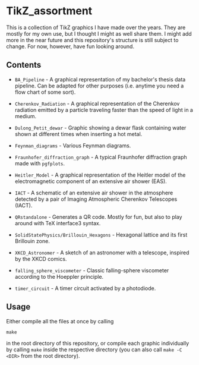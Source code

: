 # TikZ_assortment

This is a collection of TikZ graphics I have made over the years. They are mostly for my own use,
but I thought I might as well share them. I might add more in the near future and this repository's 
structure is still subject to change. For now, however, have fun looking around.

## Contents

* `BA_Pipeline` - A graphical representation of my bachelor's thesis data pipeline. Can be adapted for other purposes (i.e. anytime you need a flow chart of some sort).

* `Cherenkov_Radiation` - A graphical representation of the Cherenkov radiation emitted by a particle traveling faster than the speed of light in a medium.

* `Dulong_Petit_dewar` - Graphic showing a dewar flask containing water shown at different times when inserting a hot metal.

* `Feynman_diagrams` - Various Feynman diagrams.

* `Fraunhofer_diffraction_graph` - A typical Fraunhofer diffraction graph made with `pgfplots`.

* `Heitler_Model` - A graphical representation of the Heitler model of the electromagnetic component of an extensive air shower (EAS).

* `IACT` - A schematic of an extensive air shower in the atmosphere detected by a pair of Imaging Atmospheric Cherenkov Telescopes (IACT).

* `QRstandalone` - Generates a QR code. Mostly for fun, but also to play around with TeX interface3 syntax.

* `SolidStatePhysics/Brillouin_Hexagons` - Hexagonal lattice and its first Brillouin zone.

* `XKCD_Astronomer` - A sketch of an astronomer with a telescope, inspired by the XKCD comics.

* `falling_sphere_viscometer` - Classic falling-sphere viscometer according to the Hoeppler principle.

* `timer_circuit` - A timer circuit activated by a photodiode.

## Usage

Either compile all the files at once by calling
```
make
```
in the root directory of this repository, or compile each graphic individually by calling `make` inside the respective directory (you can also call `make -C <DIR>` from the root directory).
